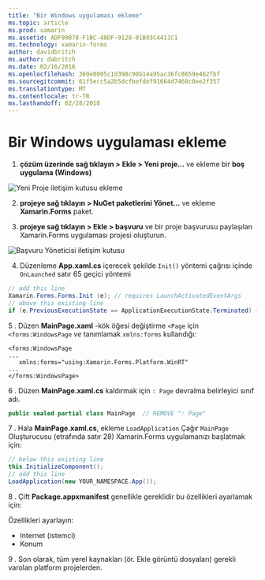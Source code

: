 ```yaml
---
title: "Bir Windows uygulaması ekleme"
ms.topic: article
ms.prod: xamarin
ms.assetid: ADF99B78-F1BC-48DF-9128-01B93C4411C1
ms.technology: xamarin-forms
author: davidbritch
ms.author: dabritch
ms.date: 02/16/2016
ms.openlocfilehash: 369e8005c1d398c90b14a95ac36fc8659e462fbf
ms.sourcegitcommit: 61f5ecc5a2b5dcfbefdef91664d7460c0ee2f357
ms.translationtype: MT
ms.contentlocale: tr-TR
ms.lasthandoff: 02/28/2018
---
```

# <a name="adding-a-windows-app"></a>Bir Windows uygulaması ekleme


1. **çözüm üzerinde sağ tıklayın > Ekle > Yeni proje...**  ve ekleme bir **boş uygulama (Windows)**

 ![](tablet-images/add-wu.png "Yeni Proje iletişim kutusu ekleme")

2. **projeye sağ tıklayın > NuGet paketlerini Yönet...**  ve ekleme **Xamarin.Forms** paket.

3. **projeye sağ tıklayın > Ekle > başvuru** ve bir proje başvurusu paylaşılan Xamarin.Forms uygulaması projesi oluşturun.

  ![](tablet-images/addref.png "Başvuru Yöneticisi iletişim kutusu")

4. Düzenleme **App.xaml.cs** içerecek şekilde `Init()` yöntemi çağrısı içinde `OnLaunched` satır 65 geçici yöntemi

```csharp
// add this line
Xamarin.Forms.Forms.Init (e); // requires LaunchActivatedEventArgs
// above this existing line
if (e.PreviousExecutionState == ApplicationExecutionState.Terminated) {}
```

 5 . Düzen **MainPage.xaml** -kök öğesi değiştirme `<Page` için `<forms:WindowsPage` *ve* tanımlamak `xmlns:forms` kullandığı:

```xaml
<forms:WindowsPage
...
   xmlns:forms="using:Xamarin.Forms.Platform.WinRT"
...
</forms:WindowsPage>
```


 6 . Düzen **MainPage.xaml.cs** kaldırmak için `: Page` devralma belirleyici sınıf adı.

```csharp
public sealed partial class MainPage  // REMOVE ": Page"
```

 7 . Hala **MainPage.xaml.cs**, ekleme `LoadApplication` Çağır `MainPage` Oluşturucusu (etrafında satır 28) Xamarin.Forms uygulamanızı başlatmak için:

```csharp
// below this existing line
this.InitializeComponent();
// add this line
LoadApplication(new YOUR_NAMESPACE.App());
```

8 . Çift **Package.appxmanifest** genellikle gereklidir bu özellikleri ayarlamak için:

  Özellikleri ayarlayın:

  * Internet (istemci)
  * Konum

9 . Son olarak, tüm yerel kaynakları (ör. Ekle görüntü dosyaları) gerekli varolan platform projelerden.

